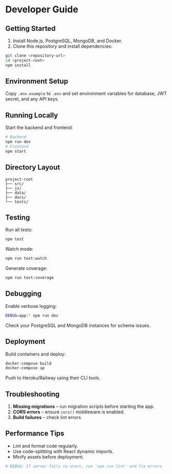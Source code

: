 # Developer Guide

## Getting Started
1. Install Node.js, PostgreSQL, MongoDB, and Docker.
2. Clone this repository and install dependencies:
```bash
git clone <repository-url>
cd <project-root>
npm install
```

## Environment Setup
Copy `.env.example` to `.env` and set environment variables for database, JWT secret, and any API keys.

## Running Locally
Start the backend and frontend:
```bash
# Backend
npm run dev
# Frontend
npm start
```

## Directory Layout
```
project-root
├── src/
├── js/
├── data/
├── docs/
└── tests/
```

## Testing
Run all tests:
```bash
npm test
```
Watch mode:
```bash
npm run test:watch
```
Generate coverage:
```bash
npm run test:coverage
```

## Debugging
Enable verbose logging:
```bash
DEBUG=app:* npm run dev
```
Check your PostgreSQL and MongoDB instances for schema issues.

## Deployment
Build containers and deploy:
```bash
docker-compose build
docker-compose up
```
Push to Heroku/Railway using their CLI tools.

## Troubleshooting
1. **Missing migrations** – run migration scripts before starting the app.
2. **CORS errors** – ensure `cors()` middleware is enabled.
3. **Build failures** – check lint errors.

## Performance Tips
- Lint and format code regularly.
- Use code-splitting with React dynamic imports.
- Minify assets before deployment.

```bash
# DEBUG: If server fails to start, run `npm run lint` and fix errors
```
